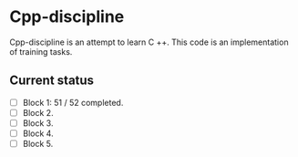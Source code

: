 # Cpp-discipline

Cpp-discipline is an attempt to learn C ++. 
This code is an implementation of training tasks. 

## Current status
- [ ] Block 1: 51 / 52 completed.
- [ ] Block 2.
- [ ] Block 3.
- [ ] Block 4.
- [ ] Block 5.
